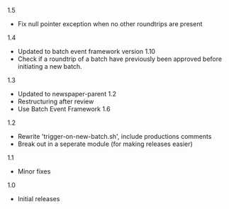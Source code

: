 1.5
* Fix null pointer exception when no other roundtrips are present

1.4
* Updated to batch event framework version 1.10
* Check if a roundtrip of a batch have previously been approved before initiating a new batch.

1.3
* Updated to newspaper-parent 1.2
* Restructuring after review
* Use Batch Event Framework 1.6

1.2
* Rewrite 'trigger-on-new-batch.sh', include productions comments
* Break out in a seperate module (for making releases easier)

1.1
* Minor fixes

1.0
* Initial releases

